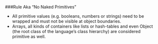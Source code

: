 ###Rule
Aka “No Naked Primitives”
- All primitive values (e.g. booleans, numbers or strings) need to be wrapped and must not be visible at object boundaries.
- Arrays, all kinds of containers like lists or hash-tables and even Object (the root class of the language’s class hierarchy) are considered primitive as well.
